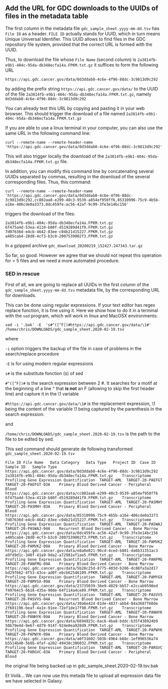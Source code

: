 ## Add the URL for GDC downloads to the UUIDs of files in the metadata table 

The first column in the metadata file `gdc_sample_sheet.yyyy-mm-dd.tsv` has `File ID` as
a header. `FILE ID` actually stands for UUID, which in turn means Unique Universal Identifier.
This UUID allows to find files in the GDC repository file system, provided that the correct
URL is formed with the UUID.

Thus, to download the file whose `File Name` (second column) is `2a3814fb-e9b1-404c-95da-db348ecfa14a.FPKM.txt.gz`
it suffices to form the following URL
```
https://api.gdc.cancer.gov/data/0d3ddab0-4c6e-4f96-88dc-3c9813d9c292
```
by adding the prefix string `https://api.gdc.cancer.gov/data/`
to the UUID of the file `2a3814fb-e9b1-404c-95da-db348ecfa14a.FPKM.txt.gz`, namely
`0d3ddab0-4c6e-4f96-88dc-3c9813d9c292`

You can already test this URL by copying and pasting it in your web browser. This should trigger
the download of a file named `2a3814fb-e9b1-404c-95da-db348ecfa14a.FPKM.txt.gz`

If you are able to use a linux terminal in your computer, you can also use the same URL
in the following command line:

```
curl --remote-name --remote-header-name 'https://api.gdc.cancer.gov/data/0d3ddab0-4c6e-4f96-88dc-3c9813d9c292'
```

This will also trigger locally the download of the `2a3814fb-e9b1-404c-95da-db348ecfa14a.FPKM.txt.gz`
file.

In addition, you can modify this command line by concatenating several UUIDs separated by commas,
resulting in the download of the several corresponding files. Thus, this command:

```
curl --remote-name --remote-header-name 'https://api.gdc.cancer.gov/data/0d3ddab0-4c6e-4f96-88dc-3c9813d9c292,cc802aa8-e299-40c3-9539-a854ef950ff6,85310996-75c9-4b5b-a16e-406cde0a3373,0dc459fe-ac56-42af-9c99-3fe3e14bc156'
```
triggers the download of the files:
```
2a3814fb-e9b1-404c-95da-db348ecfa14a.FPKM.txt.gz
6f475a4d-53ea-4110-b80f-d519289d41f9.FPKM.txt.gz
7d07636d-e4cb-4642-83ee-c04b21d15227.FPKM.txt.gz
a405cab4-28d0-4cf3-b3c0-2007539002f3.FPKM.txt.gz
```
In a gzipped archive `gdc_download_20200219_152427.247343.tar.gz`

So far, so good. However we agree that we should not repeat this operation for > 5 files and
we need a more automated procedure.

### SED in rescue

First of all, we are going to replace all UUIDs in the first column of the `gdc_sample_sheet.yyyy-mm-dd.tsv`
metadata file, by the corresponding URL for downloads.

This can be done using regular expressions. If your text editor has regex replace function,
it is fine using it. Here we show how to do it in a terminal with the `sed` program, which will
work in linux and MacOSX environments:

```
sed -i '.bak' -E  's#^([^F])#https://api.gdc.cancer.gov/data/\1#' /home/chris/DOWNLOADS/gdc_sample_sheet.2020-02-19.tsv
```
where

`-i` option triggers the backup of the file in case of problems in the search/replace procedure

`-E` is for using modern regular expressions

`s#` is the substitute fonction  (s) of sed

`#^([^F])#` is the search expression between 2 #. It searches for a motif
at the beginning of a line ^ that **is not** an F (allowing to skip the first header line)
and capture it in the \1 variable

`#https://api.gdc.cancer.gov/data/\1#` is the replacement expression, \1 being the content
of the variable \1 being captured by the parenthesis in the search expression.

and

`/home/chris/DOWNLOADS/gdc_sample_sheet.2020-02-19.tsv` is the path to the file to be edited
by sed.

This sed command should generate de following transformed `gdc_sample_sheet.2020-02-19.tsv`

```
File ID	File Name	Data Category	Data Type	Project ID	Case ID	Sample ID	Sample Type
https://api.gdc.cancer.gov/data/0d3ddab0-4c6e-4f96-88dc-3c9813d9c292	2a3814fb-e9b1-404c-95da-db348ecfa14a.FPKM.txt.gz	Transcriptome Profiling	Gene Expression Quantification	TARGET-AML	TARGET-20-PAEFGT	TARGET-20-PAEFGT-03A	Primary Blood Derived Cancer - Peripheral Blood
https://api.gdc.cancer.gov/data/cc802aa8-e299-40c3-9539-a854ef950ff6	6f475a4d-53ea-4110-b80f-d519289d41f9.FPKM.txt.gz	Transcriptome Profiling	Gene Expression Quantification	TARGET-AML	TARGET-20-PASMHY	TARGET-20-PASMHY-03A	Primary Blood Derived Cancer - Peripheral Blood
https://api.gdc.cancer.gov/data/85310996-75c9-4b5b-a16e-406cde0a3373	7d07636d-e4cb-4642-83ee-c04b21d15227.FPKM.txt.gz	Transcriptome Profiling	Gene Expression Quantification	TARGET-AML	TARGET-20-PASWAJ	TARGET-20-PASWAJ-04A	Recurrent Blood Derived Cancer - Bone Marrow
https://api.gdc.cancer.gov/data/0dc459fe-ac56-42af-9c99-3fe3e14bc156	a405cab4-28d0-4cf3-b3c0-2007539002f3.FPKM.txt.gz	Transcriptome Profiling	Gene Expression Quantification	TARGET-AML	TARGET-20-PAMVKZ	TARGET-20-PAMVKZ-09A	Primary Blood Derived Cancer - Bone Marrow
https://api.gdc.cancer.gov/data/e8a0e021-96cd-4ced-b881-da6b31351ac3	a9fd9d1c-348f-41a9-9da2-a72981ef1ae5.FPKM.txt.gz	Transcriptome Profiling	Gene Expression Quantification	TARGET-AML	TARGET-20-PANFMG	TARGET-20-PANFMG-09A	Primary Blood Derived Cancer - Bone Marrow
https://api.gdc.cancer.gov/data/5b28c25d-8775-403d-b286-dc88fa3a2d17	bd29f662-4f53-43ce-ad0f-ebcb62546109.FPKM.txt.gz	Transcriptome Profiling	Gene Expression Quantification	TARGET-AML	TARGET-20-PAMYGX	TARGET-20-PAMYGX-09A	Primary Blood Derived Cancer - Bone Marrow
https://api.gdc.cancer.gov/data/23735039-36e9-4029-bb57-e2ccab9598ed	f49764c5-6b18-435a-90de-64f114a4ce89.FPKM.txt.gz	Transcriptome Profiling	Gene Expression Quantification	TARGET-AML	TARGET-20-PASVVS	TARGET-20-PASVVS-04A	Recurrent Blood Derived Cancer - Bone Marrow
https://api.gdc.cancer.gov/data/30a6e42d-81de-4837-abb4-84a3687f60de	2f601196-beaf-4a1e-91ee-72ef1de17f98.FPKM.txt.gz	Transcriptome Profiling	Gene Expression Quantification	TARGET-AML	TARGET-20-PANHYK	TARGET-20-PANHYK-09A	Primary Blood Derived Cancer - Bone Marrow
https://api.gdc.cancer.gov/data/6694923c-6ac6-4ba8-bddc-b35f438924b9	50b79e4d-0e67-4d79-914f-924e0ea920d9.FPKM.txt.gz	Transcriptome Profiling	Gene Expression Quantification	TARGET-AML	TARGET-20-PAPWYK	TARGET-20-PAPWYK-09A	Primary Blood Derived Cancer - Bone Marrow
https://api.gdc.cancer.gov/data/a0f31602-503b-4964-b68c-1ef996536a74	b5514b40-5b8b-4faf-a202-49438c386032.FPKM.txt.gz	Transcriptome Profiling	Gene Expression Quantification	TARGET-AML	TARGET-20-PARGVC	TARGET-20-PARGVC-03A	Primary Blood Derived Cancer - Peripheral Blood
```

the original file being backed up in gdc_sample_sheet.2020-02-19.tsv.bak


Et Voilà... We can now use this metada file to upload all expression data file we have selected in Galaxy.

    

